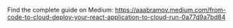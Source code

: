 Find the complete guide on Medium: https://aaabramov.medium.com/from-code-to-cloud-deploy-your-react-application-to-cloud-run-0a77d9a7bd84
